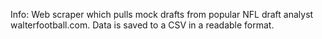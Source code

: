 Info: Web scraper which pulls mock drafts from popular NFL draft analyst walterfootball.com. Data is saved to a CSV in a readable format.
